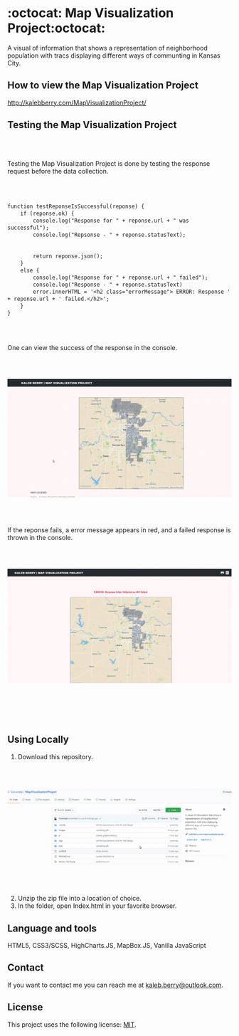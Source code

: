 # :octocat: Map Visualization Project:octocat:

A visual of information that shows a representation of neighborhood population with tracs displaying different ways of communting in Kansas City.


## How to view the Map Visualization Project

<http://kalebberry.com/MapVisualizationProject/>


## Testing the Map Visualization Project

<br>
<br>

Testing the Map Visualization Project is done by testing the
response request before the data collection.

<br>
<br>

```
function testReponseIsSuccessful(reponse) {
    if (reponse.ok) {
        console.log("Response for " + reponse.url + " was successful");
        console.log("Repsonse - " + reponse.statusText);


        return reponse.json();
    }
    else {
        console.log("Response for " + reponse.url + " failed");
        console.log("Response - " + reponse.statusText)
        error.innerHTML = '<h2 class="errorMessage"> ERROR: Response ' + reponse.url + ' failed.</h2>';
    }
}
```

<br>
<br>


One can view the success of the response in the console. 

<br>
<br>

![image](https://raw.githubusercontent.com/Sorumeiji/MapVisualizationProject/master/images/NrSqIRx7Ie.gif)

<br>
<br>

If the reponse fails, a error message appears in red, and a failed response is thrown in the console.

<br>
<br>

![image](https://raw.githubusercontent.com/Sorumeiji/MapVisualizationProject/master/images/DSxCHBWnv6.gif)


<br>
<br>
<br>
<br>

## Using Locally

1. Download this repository.

<br>
<br>

![image](https://raw.githubusercontent.com/Sorumeiji/MapVisualizationProject/master/images/fc56THwJbH.gif)

<br>
<br>

2. Unzip the zip file into a location of choice.
3. In the folder, open Index.html in your favorite browser.


## Language and tools

HTML5, CSS3/SCSS, HighCharts.JS, MapBox.JS, Vanilla JavaScript

## Contact

If you want to contact me you can reach me at <kaleb.berry@outlook.com>.

## License

This project uses the following license: [MIT](https://opensource.org/licenses/MIT).

